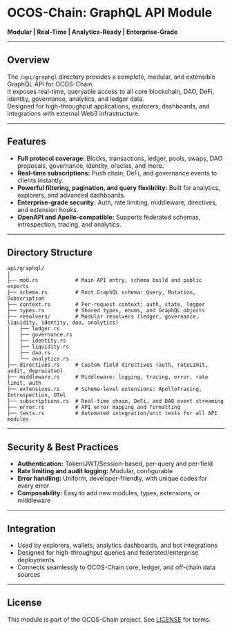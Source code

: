 # OCOS-Chain: GraphQL API Module

**Modular | Real-Time | Analytics-Ready | Enterprise-Grade**

---

## Overview

The `/api/graphql` directory provides a complete, modular, and extensible GraphQL API for OCOS-Chain.  
It exposes real-time, queryable access to all core blockchain, DAO, DeFi, identity, governance, analytics, and ledger data.  
Designed for high-throughput applications, explorers, dashboards, and integrations with external Web3 infrastructure.

---

## Features

- **Full protocol coverage:** Blocks, transactions, ledger, pools, swaps, DAO proposals, governance, identity, oracles, and more.
- **Real-time subscriptions:** Push chain, DeFi, and governance events to clients instantly.
- **Powerful filtering, pagination, and query flexibility:** Built for analytics, explorers, and advanced dashboards.
- **Enterprise-grade security:** Auth, rate limiting, middleware, directives, and extension hooks.
- **OpenAPI and Apollo-compatible:** Supports federated schemas, introspection, tracing, and analytics.

---

## Directory Structure

```
api/graphql/
│
├── mod.rs            # Main API entry, schema build and public exports
├── schema.rs         # Root GraphQL schema: Query, Mutation, Subscription
├── context.rs        # Per-request context: auth, state, logger
├── types.rs          # Shared types, enums, and GraphQL objects
├── resolvers/        # Modular resolvers (ledger, governance, liquidity, identity, dao, analytics)
│   ├── ledger.rs
│   ├── governance.rs
│   ├── identity.rs
│   ├── liquidity.rs
│   ├── dao.rs
│   └── analytics.rs
├── directives.rs     # Custom field directives (auth, rateLimit, audit, deprecated)
├── middleware.rs     # Middleware: logging, tracing, error, rate limit, auth
├── extensions.rs     # Schema-level extensions: ApolloTracing, Introspection, OTel
├── subscriptions.rs  # Real-time chain, DeFi, and DAO event streaming
├── error.rs          # API error mapping and formatting
├── tests.rs          # Automated integration/unit tests for all API modules
```

---

## Security & Best Practices

- **Authentication:** Token/JWT/Session-based, per-query and per-field
- **Rate limiting and audit logging:** Modular, configurable
- **Error handling:** Uniform, developer-friendly, with unique codes for every error
- **Composability:** Easy to add new modules, types, extensions, or middleware

---

## Integration

- Used by explorers, wallets, analytics dashboards, and bot integrations
- Designed for high-throughput queries and federated/enterprise deployments
- Connects seamlessly to OCOS-Chain core, ledger, and off-chain data sources

---

## License

This module is part of the OCOS-Chain project. See [LICENSE](../../LICENSE) for terms.
